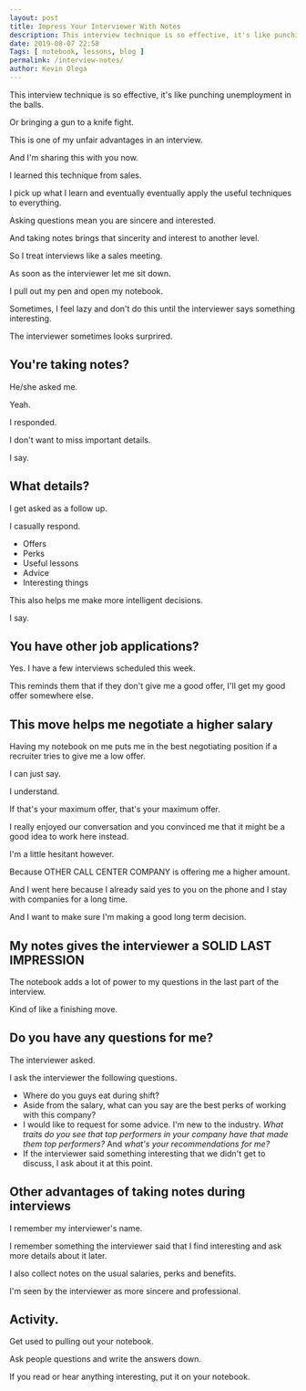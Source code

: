 ```yaml
--- 
layout: post 
title: Impress Your Interviewer With Notes
description: This interview technique is so effective, it's like punching unemployment in the balls. Or bringing a gun to a knife fight. 
date: 2019-08-07 22:58
Tags: [ notebook, lessons, blog ]
permalink: /interview-notes/ 
author: Kevin Olega 
--- 
```

This interview technique is so effective, it's like punching unemployment in the balls. 

Or bringing a gun to a knife fight. 

This is one of my unfair advantages in an interview.

And I'm sharing this with you now.

I learned this technique from sales.

I pick up what I learn and eventually eventually apply the useful techniques to everything.

Asking questions mean you are sincere and interested.

And taking notes brings that sincerity and interest to another level.

So I treat interviews like a sales meeting.

As soon as the interviewer let me sit down.

I pull out my pen and open my notebook.

Sometimes, I feel lazy and don't do this until the interviewer says something interesting.

The interviewer sometimes looks surprired.

## You're taking notes?

He/she asked me.

Yeah.

I responded.

I don't want to miss important details.

I say.

## What details?

I get asked as a follow up.

I casually respond.

- Offers
- Perks
- Useful lessons
- Advice
- Interesting things

This also helps me make more intelligent decisions.

I say.

## You have other job applications?

Yes. I have a few interviews scheduled this week.

This reminds them that if they don't give me a good offer, I'll get my good offer somewhere else.

## This move helps me negotiate a higher salary

Having my notebook on me puts me in the best negotiating position if a recruiter tries to give me a low offer.

I can just say.

I understand.

If that's your maximum offer, that's your maximum offer.

I really enjoyed our conversation and you convinced me that it might be a good idea to work here instead.

I'm a little hesitant however.

Because OTHER CALL CENTER COMPANY is offering me a higher amount.

And I went here because I already said yes to you on the phone and I stay with companies for a long time.

And I want to make sure I'm making a good long term decision.

## My notes gives the interviewer a SOLID LAST IMPRESSION 

The notebook adds a lot of power to my questions in the last part of the interview.

Kind of like a finishing move.

## Do you have any questions for me?

The interviewer asked.

I ask the interviewer the following questions.

- Where do you guys eat during shift?
- Aside from the salary, what can you say are the best perks of working with this company?
- I would like to request for some advice. I'm new to the industry. *What traits do you see that top performers in your company have that made them top performers?* And *what's your recommendations for me?*
- If the interviewer said something interesting that we didn't get to discuss, I ask about it at this point.

## Other advantages of taking notes during interviews

I remember my interviewer's name.

I remember something the interviewer said that I find interesting and ask more details about it later.

I also collect notes on the usual salaries, perks and benefits.

I'm seen by the interviewer as more sincere and professional.

## Activity.

Get used to pulling out your notebook.

Ask people questions and write the answers down.

If you read or hear anything interesting, put it on your notebook.